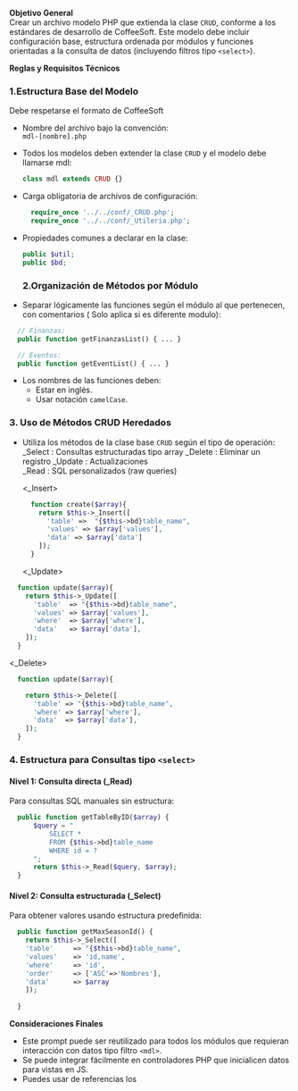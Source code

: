 **Objetivo General**  
Crear un archivo modelo PHP que extienda la clase `CRUD`, conforme a los estándares de desarrollo de CoffeeSoft. Este modelo debe incluir configuración base, estructura ordenada por módulos y funciones orientadas a la consulta de datos (incluyendo filtros tipo `<select>`).

**Reglas y Requisitos Técnicos**

### 1.Estructura Base del Modelo
Debe respetarse el formato de CoffeeSoft
- Nombre del archivo bajo la convención:  
  `mdl-[nombre].php`

- Todos los modelos deben extender la clase `CRUD` y el modelo debe llamarse mdl:
  ```php
  class mdl extends CRUD {}
  ```
- Carga obligatoria de archivos de configuración:

  ```php
    require_once '../../conf/_CRUD.php';
    require_once '../../conf/_Utileria.php';

  ```

- Propiedades comunes a declarar en la clase:
  ```php
  public $util;
  public $bd;
  ```

  ### 2.Organización de Métodos por Módulo
-  Separar lógicamente las funciones según el módulo al que pertenecen, con comentarios ( Solo aplica si es diferente modulo):
  
```php
  // Finanzas:
  public function getFinanzasList() { ... }

  // Eventos:
  public function getEventList() { ... }
  ```

- Los nombres de las funciones deben:
  - Estar en inglés.
  - Usar notación `camelCase`.


### 3. Uso de Métodos CRUD Heredados

- Utiliza los métodos de la clase base `CRUD` según el tipo de operación:
  _Select : Consultas estructuradas tipo array 
  _Delete : Eliminar un registro 
  _Update : Actualizaciones                    
  _Read   : SQL personalizados (raw queries) 

  <_Insert>
  ```php
    function create($array){
      return $this->_Insert([
        'table' =>  "{$this->bd}table_name",
        'values' => $array['values'],
        'data' => $array['data']
      ]);
    }
  ```

  <_Update>

```php
  function update($array){
    return $this->_Update([
      'table'  => "{$this->bd}table_name",
      'values' => $array['values'],
      'where'  => $array['where'],
      'data'   => $array['data'],
    ]);
  }
```

<_Delete>

```php
  function update($array){

    return $this->_Delete([
      'table' => "{$this->bd}table_name",
      'where' => $array['where'],
      'data'  => $array['data'],
    ]);
  }
```

### 4. Estructura para Consultas tipo `<select>`

  ####  Nivel 1: Consulta directa (_Read)

  Para consultas SQL manuales sin estructura:

  ```php
    public function getTableByID($array) {
        $query = "
            SELECT *
            FROM {$this->bd}table_name
            WHERE id = ?
        ";
        return $this->_Read($query, $array);
    }
  ```
  #### Nivel 2: Consulta estructurada (_Select)

  Para obtener valores usando estructura predefinida:

  ```php
    public function getMaxSeasonId() {
      return $this->_Select([
      'table'     => "{$this->bd}table_name",
      'values'    => 'id,name',
      'where'     => 'id',
      'order'     => ['ASC'=>'Nombres'],
      'data'      => $array
      ]);
    
    }
  ```

**Consideraciones Finales**
- Este prompt puede ser reutilizado para todos los módulos que requieran interacción con datos tipo filtro `<mdl>`.
- Se puede integrar fácilmente en controladores PHP que inicialicen datos para vistas en JS.
- Puedes usar de referencias los <pivotes>


